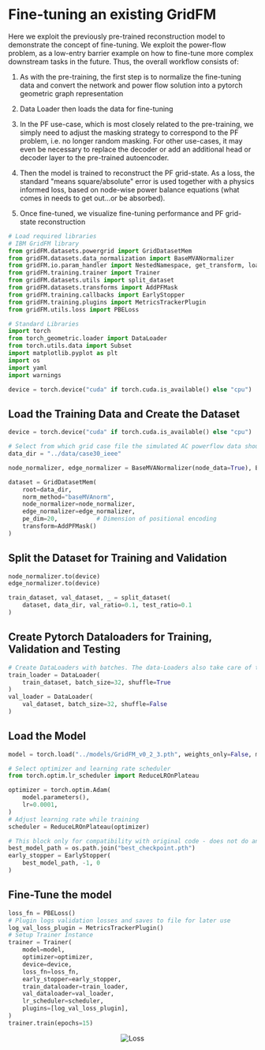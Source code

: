 # Fine-tuning an existing GridFM

Here we exploit the previously pre-trained reconstruction model to demonstrate the concept of fine-tuning. We exploit the power-flow problem, as a low-entry barrier example on how to fine-tune more complex downstream tasks in the future.
Thus, the overall workflow consists of:

1. As with the pre-training, the first step is to normalize the fine-tuning data and convert the network and power flow solution into a pytorch geometric graph representation

2. Data Loader then loads the data for fine-tuning

3. In the PF use-case, which is most closely related to the pre-training, we simply need to adjust the masking strategy to correspond to the PF problem, i.e. no longer random masking. For other use-cases, it may even be necessary to replace the decoder or add an additional head or decoder layer to the pre-trained autoencoder.

4. Then the model is trained to reconstruct the PF grid-state. As a loss, the standard "means square/absolute" error is used together with a physics informed loss, based on node-wise power balance equations (what comes in needs to get out...or be absorbed).

5. Once fine-tuned, we visualize fine-tuning performance and PF grid-state reconstruction


```python
# Load required libraries
# IBM GridFM library
from gridFM.datasets.powergrid import GridDatasetMem
from gridFM.datasets.data_normalization import BaseMVANormalizer
from gridFM.io.param_handler import NestedNamespace, get_transform, load_model, get_loss_function
from gridFM.training.trainer import Trainer
from gridFM.datasets.utils import split_dataset
from gridFM.datasets.transforms import AddPFMask
from gridFM.training.callbacks import EarlyStopper
from gridFM.training.plugins import MetricsTrackerPlugin
from gridFM.utils.loss import PBELoss

# Standard Libraries
import torch
from torch_geometric.loader import DataLoader
from torch.utils.data import Subset
import matplotlib.pyplot as plt
import os
import yaml
import warnings

device = torch.device("cuda" if torch.cuda.is_available() else "cpu")

```

## Load the Training Data and Create the Dataset

```python
device = torch.device("cuda" if torch.cuda.is_available() else "cpu")
```

```python
# Select from which grid case file the simulated AC powerflow data should be used
data_dir = "../data/case30_ieee"

node_normalizer, edge_normalizer = BaseMVANormalizer(node_data=True), BaseMVANormalizer(node_data=False)

dataset = GridDatasetMem(
    root=data_dir,
    norm_method="baseMVAnorm",
    node_normalizer=node_normalizer,
    edge_normalizer=edge_normalizer,
    pe_dim=20,           # Dimension of positional encoding
    transform=AddPFMask()
)
```
## Split the Dataset for Training and Validation


```python
node_normalizer.to(device)
edge_normalizer.to(device)

train_dataset, val_dataset, _ = split_dataset(
    dataset, data_dir, val_ratio=0.1, test_ratio=0.1
)
```

## Create Pytorch Dataloaders for Training, Validation and Testing

```python
# Create DataLoaders with batches. The data-Loaders also take care of the masking for the powerflow problem formulation, the masking strategy in the configuration yaml needs to be set to "pf".
train_loader = DataLoader(
    train_dataset, batch_size=32, shuffle=True
)
val_loader = DataLoader(
    val_dataset, batch_size=32, shuffle=False
)
```

## Load the Model

```python
model = torch.load("../models/GridFM_v0_2_3.pth", weights_only=False, map_location=device).to(device)

# Select optimizer and learning rate scheduler
from torch.optim.lr_scheduler import ReduceLROnPlateau

optimizer = torch.optim.Adam(
    model.parameters(),
    lr=0.0001,
)
# Adjust learning rate while training
scheduler = ReduceLROnPlateau(optimizer)

# This block only for compatibility with original code - does not do anything here
best_model_path = os.path.join("best_checkpoint.pth")
early_stopper = EarlyStopper(
    best_model_path, -1, 0
)
```

## Fine-Tune the model
```python
loss_fn = PBELoss()
# Plugin logs validation losses and saves to file for later use
log_val_loss_plugin = MetricsTrackerPlugin()
# Setup Trainer Instance
trainer = Trainer(
    model=model,
    optimizer=optimizer,
    device=device,
    loss_fn=loss_fn,
    early_stopper=early_stopper,
    train_dataloader=train_loader,
    val_dataloader=val_loader,
    lr_scheduler=scheduler,
    plugins=[log_val_loss_plugin],
)
trainer.train(epochs=15)
```

<p align="center">
  <img src="../figs/loss.png" alt="Loss"/>
  <br/>
</p>
